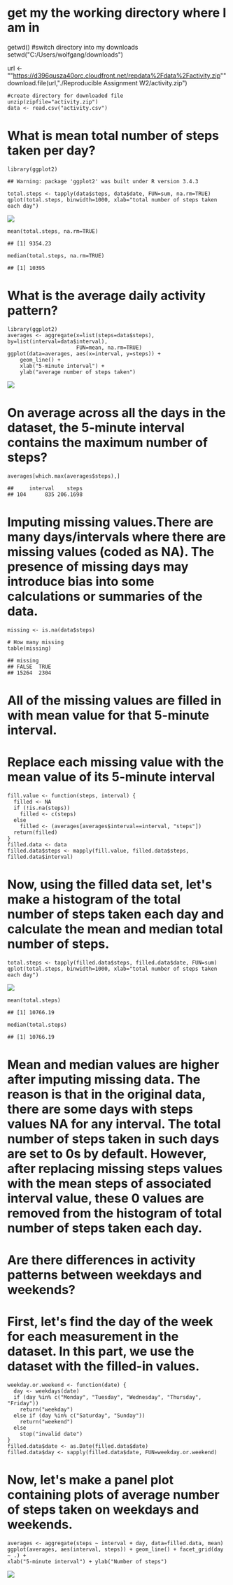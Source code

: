 get my the working directory where I am in
==========================================

getwd() \#switch directory into my downloads
setwd("C:/Users/wolfgang/downloads")

url &lt;-
""<https://d396qusza40orc.cloudfront.net/repdata%2Fdata%2Factivity.zip>""
download.file(url,"./Reproducible Assignment W2/activity.zip")

    #create directory for downloaded file
    unzip(zipfile="activity.zip")
    data <- read.csv("activity.csv")

What is mean total number of steps taken per day?
=================================================

    library(ggplot2)

    ## Warning: package 'ggplot2' was built under R version 3.4.3

    total.steps <- tapply(data$steps, data$date, FUN=sum, na.rm=TRUE)
    qplot(total.steps, binwidth=1000, xlab="total number of steps taken each day")

![](PA1_template_files/figure-markdown_strict/unnamed-chunk-1-1.png)

    mean(total.steps, na.rm=TRUE)

    ## [1] 9354.23

    median(total.steps, na.rm=TRUE)

    ## [1] 10395

What is the average daily activity pattern?
===========================================

    library(ggplot2)
    averages <- aggregate(x=list(steps=data$steps), by=list(interval=data$interval),
                          FUN=mean, na.rm=TRUE)
    ggplot(data=averages, aes(x=interval, y=steps)) +
        geom_line() +
        xlab("5-minute interval") +
        ylab("average number of steps taken")

![](PA1_template_files/figure-markdown_strict/unnamed-chunk-2-1.png)

On average across all the days in the dataset, the 5-minute interval contains the maximum number of steps?
==========================================================================================================

    averages[which.max(averages$steps),]

    ##     interval    steps
    ## 104      835 206.1698

Imputing missing values.There are many days/intervals where there are missing values (coded as NA). The presence of missing days may introduce bias into some calculations or summaries of the data.
====================================================================================================================================================================================================

    missing <- is.na(data$steps)

    # How many missing
    table(missing)

    ## missing
    ## FALSE  TRUE 
    ## 15264  2304

All of the missing values are filled in with mean value for that 5-minute interval.
===================================================================================

Replace each missing value with the mean value of its 5-minute interval
=======================================================================

    fill.value <- function(steps, interval) {
      filled <- NA
      if (!is.na(steps))
        filled <- c(steps)
      else
        filled <- (averages[averages$interval==interval, "steps"])
      return(filled)
    }
    filled.data <- data
    filled.data$steps <- mapply(fill.value, filled.data$steps, filled.data$interval)

Now, using the filled data set, let's make a histogram of the total number of steps taken each day and calculate the mean and median total number of steps.
===========================================================================================================================================================

    total.steps <- tapply(filled.data$steps, filled.data$date, FUN=sum)
    qplot(total.steps, binwidth=1000, xlab="total number of steps taken each day")

![](PA1_template_files/figure-markdown_strict/unnamed-chunk-5-1.png)

    mean(total.steps)

    ## [1] 10766.19

    median(total.steps)

    ## [1] 10766.19

Mean and median values are higher after imputing missing data. The reason is that in the original data, there are some days with steps values NA for any interval. The total number of steps taken in such days are set to 0s by default. However, after replacing missing steps values with the mean steps of associated interval value, these 0 values are removed from the histogram of total number of steps taken each day.
================================================================================================================================================================================================================================================================================================================================================================================================================================

Are there differences in activity patterns between weekdays and weekends?
=========================================================================

First, let's find the day of the week for each measurement in the dataset. In this part, we use the dataset with the filled-in values.
======================================================================================================================================

    weekday.or.weekend <- function(date) {
      day <- weekdays(date)
      if (day %in% c("Monday", "Tuesday", "Wednesday", "Thursday", "Friday"))
        return("weekday")
      else if (day %in% c("Saturday", "Sunday"))
        return("weekend")
      else
        stop("invalid date")
    }
    filled.data$date <- as.Date(filled.data$date)
    filled.data$day <- sapply(filled.data$date, FUN=weekday.or.weekend)

Now, let's make a panel plot containing plots of average number of steps taken on weekdays and weekends.
========================================================================================================

    averages <- aggregate(steps ~ interval + day, data=filled.data, mean)
    ggplot(averages, aes(interval, steps)) + geom_line() + facet_grid(day ~ .) +
    xlab("5-minute interval") + ylab("Number of steps")

![](PA1_template_files/figure-markdown_strict/unnamed-chunk-7-1.png)
